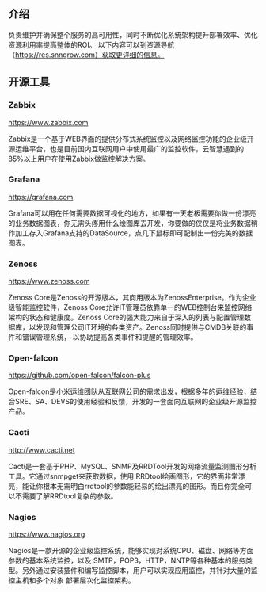 ## 介绍
负责维护并确保整个服务的高可用性，同时不断优化系统架构提升部署效率、优化资源利用率提高整体的ROI。
以下内容可以到资源导航（https://res.snngrow.com）获取更详细的信息。

## 开源工具

### Zabbix 

https://www.zabbix.com

Zabbix是一个基于WEB界面的提供分布式系统监控以及网络监控功能的企业级开源运维平台，也是目前国内互联网用户中使用最广的监控软件，云智慧遇到的85%以上用户在使用Zabbix做监控解决方案。

### Grafana

https://grafana.com

Grafana可以用在任何需要数据可视化的地方，如果有一天老板需要你做一份漂亮的业务数据图表，你无需头疼用什么绘图库去开发，你要做的仅仅是将业务数据稍作加工存入Grafana支持的DataSource，点几下鼠标即可配制出一份完美的数据图表。

### Zenoss

https://www.zenoss.com

Zenoss Core是Zenoss的开源版本，其商用版本为ZenossEnterprise。作为企业级智能监控软件，Zenoss Core允许IT管理员依靠单一的WEB控制台来监控网络架构的状态和健康度。Zenoss Core的强大能力来自于深入的列表与配置管理数据库，以发现和管理公司IT环境的各类资产。Zenoss同时提供与CMDB关联的事件和错误管理系统， 以协助提高各类事件和提醒的管理效率。

### Open-falcon

https://github.com/open-falcon/falcon-plus

Open-falcon是小米运维团队从互联网公司的需求出发，根据多年的运维经验，结合SRE、SA、DEVS的使用经验和反馈，开发的一套面向互联网的企业级开源监控产品。

### Cacti

http://www.cacti.net

Cacti是一套基于PHP、MySQL、SNMP及RRDTool开发的网络流量监测图形分析工具。它通过snmpget来获取数据，使用 RRDtool绘画图形，它的界面非常漂亮，能让你根本无需明白rrdtool的参数能轻易的绘出漂亮的图形。而且你完全可以不需要了解RRDtool复杂的参数。

### Nagios

https://www.nagios.org

Nagios是一款开源的企业级监控系统，能够实现对系统CPU、磁盘、网络等方面参数的基本系统监控，以及 SMTP，POP3，HTTP，NNTP等各种基本的服务类型。另外通过安装插件和编写监控脚本，用户可以实现应用监控，并针对大量的监控主机和多个对象 部署层次化监控架构。
